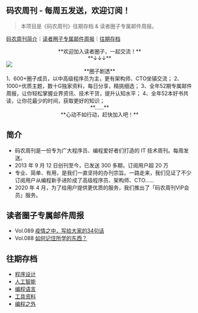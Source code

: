 ## 码农周刊 - 每周五发送，欢迎订阅！

> 本项目是《码农周刊》往期存档 & 读者圈子专属邮件周报。

[码农周刊简介](#简介)｜[读者圈子专属邮件周报](#读者圈子专属邮件周报)｜[往期存档](#往期存档) 

<center>**欢迎加入读者圈子，一起交流！**</center>
<center>**↓↓↓**</center>
<img src="https://img.toutiao.io/ads/vip_github.jpeg">

<center>**圈子剧透**</center>
1、600+圈子成员，以中高级程序员为主，更有架构师、CTO坐镇交流；
2、1000+优质主题，数十G独家资料，每日分享，精挑细选；
3、全年52期专属邮件周报，让你轻松掌握业界资讯、技术干货，提升认知水平；
4、全年52本好书共读，让你花最少的时间，获取更好的知识；
<center>**……**</center>
<center>**心动不如行动，赶快加入吧！**</center>

## 简介
- 码农周刊是一份专为广大程序员、编程爱好者们打造的 IT 技术周刊。每周发送。
- 2013 年 9 月 12 日创刊至今，已发送 300 多期，订阅用户超 20 万
- 专业、简单、有用，是我们一直坚持的办刊宗旨。一路走来，我们见证了不少订阅用户从编程新手进阶成了高级程序员、架构师、CTO……
- 2020 年 4 月，为了给用户提供更优质的服务，我们推出了「码农周刊VIP会员」服务。

## 读者圈子专属邮件周报
- Vol.089 [疫情之中，写给大家的34句话](docs/vol.089.md)
- Vol.088 [如何记住所学的东西？](docs/vol.088.md)

## 往期存档
- [程序设计](archives/architecture.md#程序设计)
- [人工智能](archives/ai.md#人工智能)
- [编程语言](archives/language.md#编程语言)
- [工具资料](archives/tool.md#工具资料)
- [编程之外](archives/other.md#编程之外) 

